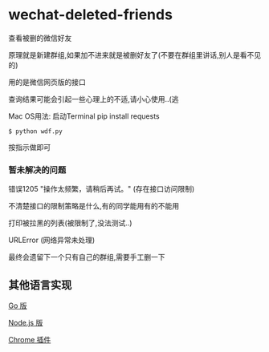# wechat-deleted-friends
查看被删的微信好友

原理就是新建群组,如果加不进来就是被删好友了(不要在群组里讲话,别人是看不见的)

用的是微信网页版的接口

查询结果可能会引起一些心理上的不适,请小心使用..(逃

Mac OS用法:
启动Terminal
pip install requests

`$ python wdf.py`

按指示做即可

### 暂未解决的问题

错误1205 "操作太频繁，请稍后再试。" (存在接口访问限制)

不清楚接口的限制策略是什么,有的同学能用有的不能用

打印被拉黑的列表(被限制了,没法测试..)

URLError (网络异常未处理)

最终会遗留下一个只有自己的群组,需要手工删一下

## 其他语言实现

[Go 版](https://github.com/miraclesu/wechat-deleted-friends)

[Node.js 版](https://github.com/chemdemo/wechat-helper)

[Chrome 插件](https://github.com/liaohuqiu/wechat-helper)

